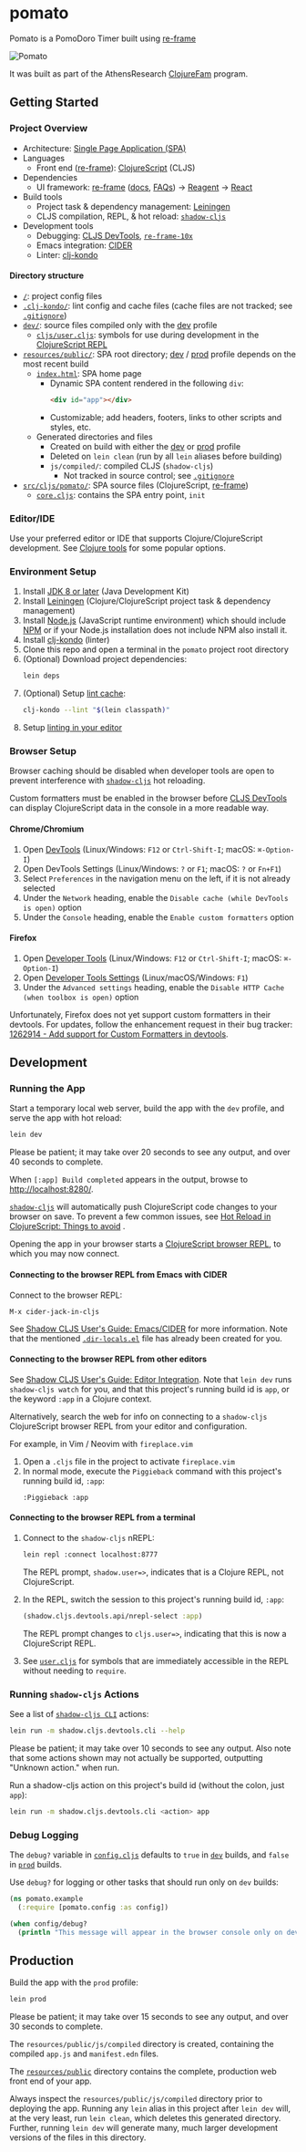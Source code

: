 # pomato

Pomato is a PomoDoro Timer built using [re-frame](https://github.com/day8/re-frame)

![Pomato](https://cdn.discordapp.com/attachments/724449094164152350/738522104760238190/unknown.png)

It was built as part of the AthensResearch [ClojureFam](https://github.com/athensresearch/clojurefam) program.

## Getting Started

### Project Overview

* Architecture:
  [Single Page Application (SPA)](https://en.wikipedia.org/wiki/Single-page_application)
* Languages
    - Front end ([re-frame](https://github.com/day8/re-frame)): [ClojureScript](https://clojurescript.org/) (CLJS)
* Dependencies
    - UI framework: [re-frame](https://github.com/day8/re-frame)
      ([docs](https://github.com/day8/re-frame/blob/master/docs/README.md),
      [FAQs](https://github.com/day8/re-frame/blob/master/docs/FAQs/README.md)) ->
      [Reagent](https://github.com/reagent-project/reagent) ->
      [React](https://github.com/facebook/react)
* Build tools
    - Project task & dependency management: [Leiningen](https://github.com/technomancy/leiningen)
    - CLJS compilation, REPL, & hot reload: [`shadow-cljs`](https://github.com/thheller/shadow-cljs)
* Development tools
    - Debugging: [CLJS DevTools](https://github.com/binaryage/cljs-devtools),
      [`re-frame-10x`](https://github.com/day8/re-frame-10x)
    - Emacs integration: [CIDER](https://github.com/clojure-emacs/cider)
    - Linter: [clj-kondo](https://github.com/borkdude/clj-kondo)

#### Directory structure

* [`/`](/../../): project config files
* [`.clj-kondo/`](.clj-kondo/): lint config and cache files (cache files are not tracked; see
  [`.gitignore`](.gitignore))
* [`dev/`](dev/): source files compiled only with the [dev](#running-the-app) profile
    - [`cljs/user.cljs`](dev/cljs/user.cljs): symbols for use during development in the
      [ClojureScript REPL](#connecting-to-the-browser-repl-from-a-terminal)
* [`resources/public/`](resources/public/): SPA root directory;
  [dev](#running-the-app) / [prod](#production) profile depends on the most recent build
    - [`index.html`](resources/public/index.html): SPA home page
        - Dynamic SPA content rendered in the following `div`:
            ```html
            <div id="app"></div>
            ```
        - Customizable; add headers, footers, links to other scripts and styles, etc.
    - Generated directories and files
        - Created on build with either the [dev](#running-the-app) or [prod](#production) profile
        - Deleted on `lein clean` (run by all `lein` aliases before building)
        - `js/compiled/`: compiled CLJS (`shadow-cljs`)
            - Not tracked in source control; see [`.gitignore`](.gitignore)
* [`src/cljs/pomato/`](src/cljs/pomato/): SPA source files (ClojureScript,
  [re-frame](https://github.com/Day8/re-frame))
    - [`core.cljs`](src/cljs/pomato/core.cljs): contains the SPA entry point, `init`

### Editor/IDE

Use your preferred editor or IDE that supports Clojure/ClojureScript development. See
[Clojure tools](https://clojure.org/community/resources#_clojure_tools) for some popular options.

### Environment Setup

1. Install [JDK 8 or later](https://openjdk.java.net/install/) (Java Development Kit)
2. Install [Leiningen](https://leiningen.org/#install) (Clojure/ClojureScript project task & dependency management)
3. Install [Node.js](https://nodejs.org/) (JavaScript runtime environment) which should include
   [NPM](https://docs.npmjs.com/cli/npm) or if your Node.js installation does not include NPM also install it.
6. Install [clj-kondo](https://github.com/borkdude/clj-kondo/blob/master/doc/install.md) (linter)
7. Clone this repo and open a terminal in the `pomato` project root directory
8. (Optional) Download project dependencies:
    ```sh
    lein deps
    ```
9. (Optional) Setup [lint cache](https://github.com/borkdude/clj-kondo#project-setup):
    ```sh
    clj-kondo --lint "$(lein classpath)"
    ```
10. Setup
    [linting in your editor](https://github.com/borkdude/clj-kondo/blob/master/doc/editor-integration.md)

### Browser Setup

Browser caching should be disabled when developer tools are open to prevent interference with
[`shadow-cljs`](https://github.com/thheller/shadow-cljs) hot reloading.

Custom formatters must be enabled in the browser before
[CLJS DevTools](https://github.com/binaryage/cljs-devtools) can display ClojureScript data in the console in a more
readable way.

#### Chrome/Chromium

1. Open [DevTools](https://developers.google.com/web/tools/chrome-devtools/) (Linux/Windows: `F12`
   or `Ctrl-Shift-I`; macOS: `⌘-Option-I`)
2. Open DevTools Settings (Linux/Windows: `?` or `F1`; macOS: `?` or `Fn+F1`)
3. Select `Preferences` in the navigation menu on the left, if it is not already selected
4. Under the `Network` heading, enable the `Disable cache (while DevTools is open)` option
5. Under the `Console` heading, enable the `Enable custom formatters` option

#### Firefox

1. Open [Developer Tools](https://developer.mozilla.org/en-US/docs/Tools) (Linux/Windows: `F12` or
   `Ctrl-Shift-I`; macOS: `⌘-Option-I`)
2. Open [Developer Tools Settings](https://developer.mozilla.org/en-US/docs/Tools/Settings)
   (Linux/macOS/Windows: `F1`)
3. Under the `Advanced settings` heading, enable the `Disable HTTP Cache (when toolbox is open)`
   option

Unfortunately, Firefox does not yet support custom formatters in their devtools. For updates, follow the enhancement
request in their bug tracker:
[1262914 - Add support for Custom Formatters in devtools](https://bugzilla.mozilla.org/show_bug.cgi?id=1262914).

## Development

### Running the App

Start a temporary local web server, build the app with the `dev` profile, and serve the app with hot reload:

```sh
lein dev
```

Please be patient; it may take over 20 seconds to see any output, and over 40 seconds to complete.

When `[:app] Build completed` appears in the output, browse to
[http://localhost:8280/](http://localhost:8280/).

[`shadow-cljs`](https://github.com/thheller/shadow-cljs) will automatically push ClojureScript code changes to your
browser on save. To prevent a few common issues, see
[Hot Reload in ClojureScript: Things to avoid](https://code.thheller.com/blog/shadow-cljs/2019/08/25/hot-reload-in-clojurescript.html#things-to-avoid)
.

Opening the app in your browser starts a
[ClojureScript browser REPL](https://clojurescript.org/reference/repl#using-the-browser-as-an-evaluation-environment),
to which you may now connect.

#### Connecting to the browser REPL from Emacs with CIDER

Connect to the browser REPL:

```
M-x cider-jack-in-cljs
```

See
[Shadow CLJS User's Guide: Emacs/CIDER](https://shadow-cljs.github.io/docs/UsersGuide.html#cider)
for more information. Note that the mentioned [`.dir-locals.el`](.dir-locals.el) file has already been created for you.

#### Connecting to the browser REPL from other editors

See
[Shadow CLJS User's Guide: Editor Integration](https://shadow-cljs.github.io/docs/UsersGuide.html#_editor_integration).
Note that `lein dev` runs `shadow-cljs watch` for you, and that this project's running build id is
`app`, or the keyword `:app` in a Clojure context.

Alternatively, search the web for info on connecting to a `shadow-cljs` ClojureScript browser REPL from your editor and
configuration.

For example, in Vim / Neovim with `fireplace.vim`

1. Open a `.cljs` file in the project to activate `fireplace.vim`
2. In normal mode, execute the `Piggieback` command with this project's running build id, `:app`:
    ```vim
    :Piggieback :app
    ```

#### Connecting to the browser REPL from a terminal

1. Connect to the `shadow-cljs` nREPL:
    ```sh
    lein repl :connect localhost:8777
    ```
   The REPL prompt, `shadow.user=>`, indicates that is a Clojure REPL, not ClojureScript.

2. In the REPL, switch the session to this project's running build id, `:app`:
    ```clj
    (shadow.cljs.devtools.api/nrepl-select :app)
    ```
   The REPL prompt changes to `cljs.user=>`, indicating that this is now a ClojureScript REPL.
3. See [`user.cljs`](dev/cljs/user.cljs) for symbols that are immediately accessible in the REPL without needing
   to `require`.

### Running `shadow-cljs` Actions

See a list of [`shadow-cljs CLI`](https://shadow-cljs.github.io/docs/UsersGuide.html#_command_line)
actions:

```sh
lein run -m shadow.cljs.devtools.cli --help
```

Please be patient; it may take over 10 seconds to see any output. Also note that some actions shown may not actually be
supported, outputting "Unknown action." when run.

Run a shadow-cljs action on this project's build id (without the colon, just `app`):

```sh
lein run -m shadow.cljs.devtools.cli <action> app
```

### Debug Logging

The `debug?` variable in [`config.cljs`](src/cljs/pomato/config.cljs) defaults to `true` in
[`dev`](#running-the-app) builds, and `false` in [`prod`](#production) builds.

Use `debug?` for logging or other tasks that should run only on `dev` builds:

```clj
(ns pomato.example
  (:require [pomato.config :as config])

(when config/debug?
  (println "This message will appear in the browser console only on dev builds."))
```

## Production

Build the app with the `prod` profile:

```sh
lein prod
```

Please be patient; it may take over 15 seconds to see any output, and over 30 seconds to complete.

The `resources/public/js/compiled` directory is created, containing the compiled `app.js` and
`manifest.edn` files.

The [`resources/public`](resources/public/) directory contains the complete, production web front end of your app.

Always inspect the `resources/public/js/compiled` directory prior to deploying the app. Running any
`lein` alias in this project after `lein dev` will, at the very least, run `lein clean`, which deletes this generated
directory. Further, running `lein dev` will generate many, much larger development versions of the files in this
directory.
